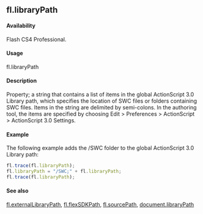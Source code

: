 ## fl.libraryPath

#### Availability

Flash CS4 Professional.

#### Usage

fl.libraryPath

#### Description

Property; a string that contains a list of items in the global ActionScript 3.0 Library path, which specifies the location of SWC files or folders containing SWC files. Items in the string are delimited by semi-colons. In the authoring tool, the items are specified by choosing Edit > Preferences > ActionScript > ActionScript 3.0 Settings.

#### Example

The following example adds the /SWC folder to the global ActionScript 3.0 Library path:

```javascript
fl.trace(fl.libraryPath);
fl.libraryPath = "/SWC;" + fl.libraryPath;
fl.trace(fl.libraryPath);
```

#### See also

[fl.externalLibraryPath](../flash_object_(fl)/fl23.md), [fl.flexSDKPath](../flash_object_(fl)/fl29.md),  [fl.sourcePath](../flash_object_(fl)/fl72.md),  [document.libraryPath](../Document_object/docume99.md)

